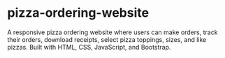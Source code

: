 # pizza-ordering-website
A responsive pizza ordering website where users can make orders, track their orders, download receipts, select pizza toppings, sizes, and like pizzas. Built with HTML, CSS, JavaScript, and Bootstrap.
